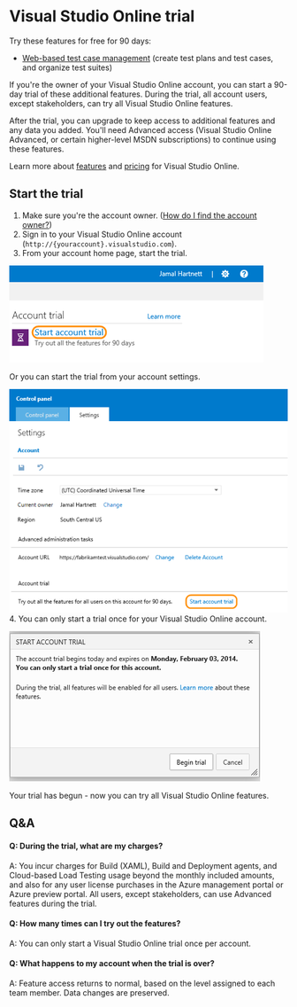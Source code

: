 
# Visual Studio Online trial


Try these features for free for 90 days:


- [Web-based test case management](https://www.visualstudio.com/get-started/test/create-a-test-plan-vs) 
(create test plans and test cases, and organize test suites)


If you're the owner of your Visual Studio Online account, 
you can start a 90-day trial of these additional features. 
During the trial, all account users, except stakeholders, 
can try all Visual Studio Online features.



After the trial, you can upgrade to keep access to additional features 
and any data you added. You'll need Advanced access 
(Visual Studio Online Advanced, or certain higher-level MSDN subscriptions)
to continue using these features.



Learn more about [features](https://www.visualstudio.com/pricing/visual-studio-online-feature-matrix-vs) 
and [pricing](https://www.visualstudio.com/pricing/visual-studio-online-pricing-vs) 
for Visual Studio Online.


## Start the trial

1. Make sure you're the account owner. 
([How do I find the account owner?](https://www.visualstudio.com/get-started/setup/change-account-ownership-vs))
2. Sign in to your Visual Studio Online account (`http://{youraccount}.visualstudio.com`).
3. From your account home page, start the trial.



![Start account link on the Visual Studio Online account home page](./media/try-additional-features-vs/AccountTrialHomePage.png)



Or you can start the trial from your account settings.



![Start account trial link in the settings tab of the account control panel page](./media/try-additional-features-vs/SettingsTrial.png)
4. You can only start a trial once for your Visual Studio Online account.



![Begin trial button in the start account trial dialog box](./media/try-additional-features-vs/StartAccountTrial.png)



Your trial has begun - now you can try all Visual Studio Online features.

## Q&amp;A

#### Q:   During the trial, what are my charges?


A:  You incur charges for Build (XAML), Build and Deployment agents,
and Cloud-based Load Testing usage beyond the monthly included amounts, 
and also for any user license purchases in the Azure management portal 
or Azure preview portal. All users, except stakeholders, can use 
Advanced features during the trial.


#### Q:  How many times can I try out the features?


A:  You can only start a Visual Studio Online trial once per account.


#### Q:  What happens to my account when the trial is over?


A:  Feature access returns to normal, based on the level assigned to each 
team member. Data changes are preserved.
